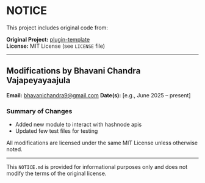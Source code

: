 # NOTICE

This project includes original code from:

**Original Project:** [plugin-template](https://github.com/alloy-org/plugin-template)  
**License:** MIT License (see `LICENSE` file)

---

## Modifications by Bhavani Chandra Vajapeyayaajula

**Email:** bhavanichandra9@gmail.com
**Date(s):** [e.g., June 2025 – present]

### Summary of Changes

- Added new module to interact with hashnode apis
- Updated few test files for testing

All modifications are licensed under the same MIT License unless otherwise noted.

---

This `NOTICE.md` is provided for informational purposes only and does not modify the terms of the
original license.
